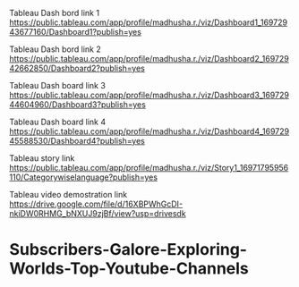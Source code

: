 Tableau Dash bord link 1
https://public.tableau.com/app/profile/madhusha.r./viz/Dashboard1_16972943677160/Dashboard1?publish=yes

Tableau Dash bord link 2
https://public.tableau.com/app/profile/madhusha.r./viz/Dashboard2_16972942662850/Dashboard2?publish=yes

Tableau Dash board link 3
https://public.tableau.com/app/profile/madhusha.r./viz/Dashboard3_16972944604960/Dashboard3?publish=yes

Tableau Dash board link 4
https://public.tableau.com/app/profile/madhusha.r./viz/Dashboard4_16972945588530/Dashboard4?publish=yes

Tableau story link
https://public.tableau.com/app/profile/madhusha.r./viz/Story1_16971795956110/Categorywiselanguage?publish=yes

Tableau video demostration link
https://drive.google.com/file/d/16XBPWhGcDI-nkiDW0RHMG_bNXUJ9zjBf/view?usp=drivesdk

# Subscribers-Galore-Exploring-Worlds-Top-Youtube-Channels
